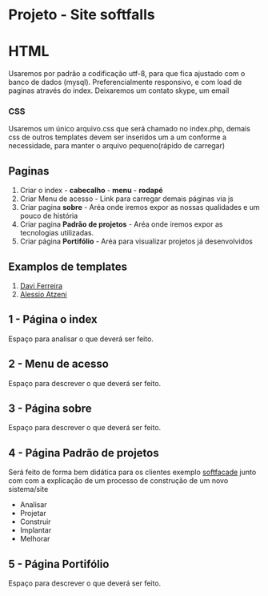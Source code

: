 Projeto - Site softfalls
====================

# HTML

Usaremos por padrão a codificação utf-8, para que fica ajustado com o banco de dados (mysql).
Preferencialmente responsivo, e com load de paginas através do index.
Deixaremos um contato skype, um email

### CSS

Usaremos um único arquivo.css que será chamado no index.php, demais css de outros templates devem ser inseridos um a um conforme a necessidade, para manter o arquivo pequeno(rápido de carregar)

## Paginas

1. Criar o index - **cabecalho** - **menu** - **rodapé**
2. Criar Menu de acesso - Link para carregar demais páginas via js
3. Criar pagina **sobre** - Aréa onde iremos expor as nossas qualidades e um pouco de história
4. Criar pagina **Padrão de projetos** - Aréa onde iremos expor as tecnologias utilizadas.
5. Criar página **Portifólio** - Aréa para visualizar projetos já desenvolvidos
 
## Examplos de templates
1. [Davi Ferreira](http://www.daviferreira.com/)
2. [Alessio Atzeni](http://www.alessioatzeni.com/work/)

## 1 - Página o index

Espaço para analisar o que deverá ser feito.

## 2 - Menu de acesso

Espaço para descrever o que deverá ser feito.

## 3 - Página **sobre**

Espaço para descrever o que deverá ser feito.

## 4 - Página **Padrão de projetos**

 Será feito de forma bem didática para os clientes exemplo [softfacade](http://softfacade.com/work/datasift/) junto com com a explicação de um processo de construção de um novo sistema/site
  * Analisar
  * Projetar
  * Construir
  * Implantar
  * Melhorar

## 5 - Página **Portifólio**

 Espaço para descrever o que deverá ser feito.



